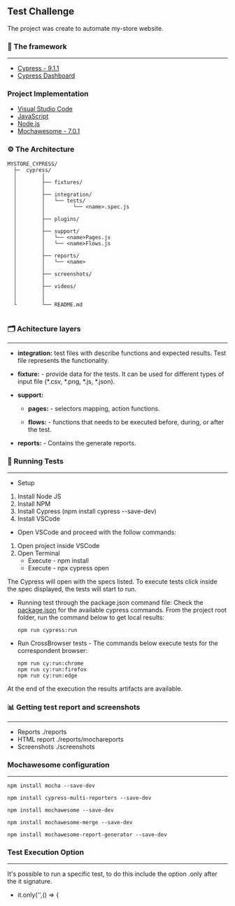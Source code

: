 ## Test Challenge
The project was create to automate my-store website.

### 🧩 The framework
-----------------------
* [Cypress - 9.1.1](http://cypress.io)
* [Cypress Dashboard](https://dashboard.cypress.io/)

### Project Implementation
* [Visual Studio Code](https://code.visualstudio.com)
* [JavaScript](https://www.javascript.com)
* [Node.js](https://nodejs.org/en/)
* [Mochawesome - 7.0.1](https://www.npmjs.com/package/mochawesome)

### ⚙️ The Architecture
```
MYSTORE_CYPRESS/
  ├─  cypress/
  │        │
  │        ├── fixtures/
  │        │           
  │        ├── integration/
  │        │   └── tests/
  │        │         └── <name>.spec.js 
  │        │  
  │        ├── plugins/
  │        │ 
  │        ├── support/
  │        │   └── <name>Pages.js    
  │        │   └── <name>Flows.js 
  │        │  
  │        ├── reports/
  │        │   └── <name> 
  │        │ 
  │        ├── screenshots/
  │        │ 
  │        ├── videos/    
  │        │    
  │        │      
  └        └── README.md


```

### 🗂️ Achitecture layers
-----------------------
- **integration:** test files with describe functions and expected results. Test file represents the functionality.

- **fixture:** - provide data for the tests. It can be used for different types of input file (*.csv, *.png, *.js, *.json).

- **support:** 
    - **pages:** - selectors mapping, action functions.

    - **flows:** - functions that needs to be executed before, during, or after the test.

- **reports:** - Contains the generate reports.


### 🚀 Running Tests
-----------------------
* Setup
 1. Install Node JS 
 2. Install NPM 
 3. Install Cypress (npm install cypress --save-dev)
 4. Install VSCode

* Open VSCode and proceed with the follow commands:
 1. Open project inside VSCode 
 2. Open Terminal
    - Execute - npm install
    - Execute - npx cypress open

The Cypress will open with the specs listed.
To execute tests click inside the spec displayed, the tests will start to run.

* Running test through the package.json command file:
Check the [package.json](../package.json) for the available cypress commands.
From the project root folder, run the command below to get local results:
  ```
  npm run cypress:run
  ```

* Run CrossBrowser tests - The commands below execute tests for the correspondent browser:
  ```
  npm run cy:run:chrome
  npm run cy:run:firefox
  npm run cy:run:edge
  ```
At the end of the execution the results artifacts are available.

### 📊 Getting test report and screenshots
-----------------------
- Reports ./reports
- HTML report ./reports/mochareports
- Screenshots ./screenshots

### Mochawesome configuration
-----------------------
    npm install mocha --save-dev
    
    npm install cypress-multi-reporters --save-dev
    
    npm install mochawesome --save-dev
    
    npm install mochawesome-merge --save-dev
    
    npm install mochawesome-report-generator --save-dev

### Test Execution Option
-----------------------
It's possible to run a specific test, to do this include the option .only after the it signature.
- it.only('',() => {
